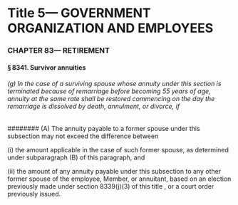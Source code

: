 
# Title 5— GOVERNMENT ORGANIZATION AND EMPLOYEES
### CHAPTER 83— RETIREMENT
#### § 8341. Survivor annuities
###### (g) In the case of a surviving spouse whose annuity under this section is terminated because of remarriage before becoming 55 years of age, annuity at the same rate shall be restored commencing on the day the remarriage is dissolved by death, annulment, or divorce, if
######## (A) The annuity payable to a former spouse under this subsection may not exceed the difference between

(i) the amount applicable in the case of such former spouse, as determined under subparagraph (B) of this paragraph, and

(ii) the amount of any annuity payable under this subsection to any other former spouse of the employee, Member, or annuitant, based on an election previously made under section 8339(j)(3) of this title , or a court order previously issued.
